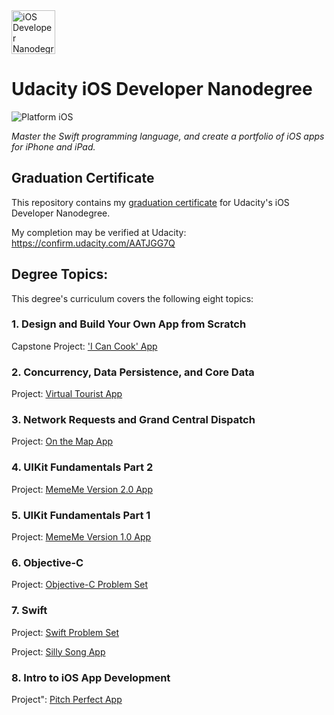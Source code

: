 <img src="https://s3-us-west-1.amazonaws.com/udacity-content/degrees/catalog-images/nd003.png" alt="iOS Developer Nanodegree logo" height="70" >

# Udacity iOS Developer Nanodegree

![Platform iOS](https://img.shields.io/badge/nanodegree-iOS-blue.svg)

*Master the Swift programming language, and create a portfolio of iOS apps for iPhone and iPad.*

## Graduation Certificate

This repository contains my [graduation certificate](https://github.com/jamesdellinger/ios-nanodegree-graduation-certificate/blob/master/ios-nanodegree-graduation-certificate-james-dellinger.pdf) for Udacity's iOS Developer Nanodegree.

My completion may be verified at Udacity: https://confirm.udacity.com/AATJGG7Q

## Degree Topics:

This degree's curriculum covers the following eight topics:

### 1. Design and Build Your Own App from Scratch

Capstone Project: ['I Can Cook' App](https://github.com/jamesdellinger/ios-nanodegree-final-project-app)

### 2. Concurrency, Data Persistence, and Core Data

Project: [Virtual Tourist App](https://github.com/jamesdellinger/ios-nanodegree-virtual-tourist-app)

### 3. Network Requests and Grand Central Dispatch

Project: [On the Map App](https://github.com/jamesdellinger/ios-nanodegree-on-the-map-app)

### 4. UIKit Fundamentals Part 2

Project: [MemeMe Version 2.0 App](https://github.com/jamesdellinger/ios-nanodegree-meme-me-version-2-app)

### 5. UIKit Fundamentals Part 1

Project: [MemeMe Version 1.0 App](https://github.com/jamesdellinger/ios-nanodegree-meme-me-version-1-app)

### 6. Objective-C

Project: [Objective-C Problem Set](https://github.com/jamesdellinger/ios-nanodegree-obective-c-problem-set)

### 7. Swift

Project: [Swift Problem Set](https://github.com/jamesdellinger/ios-nanodegree-swift-problem-set)

Project: [Silly Song App](https://github.com/jamesdellinger/ios-nanodegree-silly-song-app)

### 8. Intro to iOS App Development

Project": [Pitch Perfect App](https://github.com/jamesdellinger/ios-nanodegree-pitch-perfect-app)
